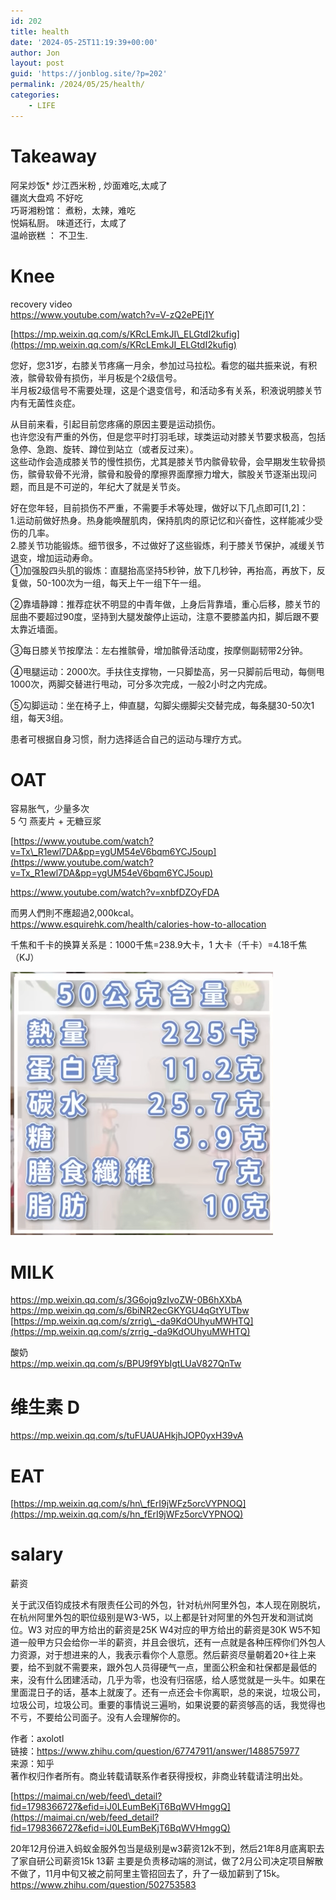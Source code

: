 ```yaml
---
id: 202
title: health
date: '2024-05-25T11:19:39+00:00'
author: Jon
layout: post
guid: 'https://jonblog.site/?p=202'
permalink: /2024/05/25/health/
categories:
    - LIFE
---
```


# Takeaway

阿呆炒饭\* 炒江西米粉 , 炒面难吃,太咸了  
疆岚大盘鸡 不好吃  
巧哥湘粉馆： 煮粉，太辣，难吃  
悦娟私厨。 味道还行，太咸了  
温岭嵌糕 ： 不卫生.

# Knee

recovery video  
<https://www.youtube.com/watch?v=V-zQ2ePEj1Y>

[https://mp.weixin.qq.com/s/KRcLEmkJI\_ELGtdI2kufig](https://mp.weixin.qq.com/s/KRcLEmkJI_ELGtdI2kufig)

您好，您31岁，右膝关节疼痛一月余，参加过马拉松。看您的磁共振来说，有积液，髌骨软骨有损伤，半月板是个2级信号。  
半月板2级信号不需要处理，这是个退变信号，和活动多有关系，积液说明膝关节内有无菌性炎症。

从目前来看，引起目前您疼痛的原因主要是运动损伤。  
也许您没有严重的外伤，但是您平时打羽毛球，球类运动对膝关节要求极高，包括急停、急跑、旋转、蹲位到站立（或者反过来）。  
这些动作会造成膝关节的慢性损伤，尤其是膝关节内髌骨软骨，会早期发生软骨损伤，髌骨软骨不光滑，髌骨和股骨的摩擦界面摩擦力增大，髌股关节逐渐出现问题，而且是不可逆的，年纪大了就是关节炎。

好在您年轻，目前损伤不严重，不需要手术等处理，做好以下几点即可\[1,2\]：  
1.运动前做好热身。热身能唤醒肌肉，保持肌肉的原记忆和兴奋性，这样能减少受伤的几率。  
2.膝关节功能锻炼。细节很多，不过做好了这些锻炼，利于膝关节保护，减缓关节退变，增加运动寿命。  
①加强股四头肌的锻炼：直腿抬高坚持5秒钟，放下几秒钟，再抬高，再放下，反复做，50-100次为一组，每天上午一组下午一组。

②靠墙静蹲：推荐症状不明显的中青年做，上身后背靠墙，重心后移，膝关节的屈曲不要超过90度，坚持到大腿发酸停止运动，注意不要膝盖内扣，脚后跟不要太靠近墙面。

③每日膝关节按摩法：左右推髌骨，增加髌骨活动度，按摩侧副韧带2分钟。

④甩腿运动：2000次。手扶住支撑物，一只脚垫高，另一只脚前后甩动，每侧甩1000次，两脚交替进行甩动，可分多次完成，一般2小时之内完成。

⑤勾脚运动：坐在椅子上，伸直腿，勾脚尖绷脚尖交替完成，每条腿30-50次1组，每天3组。

患者可根据自身习惯，耐力选择适合自己的运动与理疗方式。

# OAT

容易胀气，少量多次  
5 勺 燕麦片 + 无糖豆浆

[https://www.youtube.com/watch?v=Tx\_R1ewl7DA&pp=ygUM54eV6bqm6YCJ5oup](https://www.youtube.com/watch?v=Tx_R1ewl7DA&pp=ygUM54eV6bqm6YCJ5oup)

<https://www.youtube.com/watch?v=xnbfDZOyFDA>

而男人們則不應超過2,000kcal。  
<https://www.esquirehk.com/health/calories-how-to-allocation>

千焦和千卡的换算关系是：1000千焦=238.9大卡，1 大卡（千卡）=4.18千焦（KJ）

![](https://raw.githubusercontent.com/BlogForMe/ImageServer/main/LIFE/Screenshot%202024-05-25%20at%2019.46.18.png)

# MILK

<https://mp.weixin.qq.com/s/3G6ojq9zIvoZW-0B6hXXbA>  
<https://mp.weixin.qq.com/s/6biNR2ecGKYGU4qGtYUTbw>  
[https://mp.weixin.qq.com/s/zrrig\_-da9KdOUhyuMWHTQ](https://mp.weixin.qq.com/s/zrrig_-da9KdOUhyuMWHTQ)

酸奶  
<https://mp.weixin.qq.com/s/BPU9f9YbIgtLUaV827QnTw>

# 维生素 D

<https://mp.weixin.qq.com/s/tuFUAUAHkjhJOP0yxH39vA>

# EAT

[https://mp.weixin.qq.com/s/hn\_fErI9jWFz5orcVYPNOQ](https://mp.weixin.qq.com/s/hn_fErI9jWFz5orcVYPNOQ)

# salary

薪资

关于武汉佰钧成技术有限责任公司的外包，针对杭州阿里外包，本人现在刚脱坑，在杭州阿里外包的职位级别是W3-W5，以上都是针对阿里的外包开发和测试岗位。W3 对应的甲方给出的薪资是25K W4对应的甲方给出的薪资是30K W5不知道一般甲方只会给你一半的薪资，并且会很坑，还有一点就是各种压榨你们外包人力资源，对于想进来的人，我表示看你个人意愿。然后薪资尽量朝着20+往上来要，给不到就不需要来，跟外包人员得硬气一点，里面公积金和社保都是最低的来，没有什么团建活动，几乎为零，也没有归宿感，给人感觉就是一头牛。如果在里面混日子的话，基本上就废了。还有一点还会卡你离职，总的来说，垃圾公司，垃圾公司，垃圾公司。重要的事情说三遍哟，如果说要的薪资够高的话，我觉得也不亏，不要给公司面子。没有人会理解你的。

作者：axolotl  
链接：<https://www.zhihu.com/question/67747911/answer/1488575977>  
来源：知乎  
著作权归作者所有。商业转载请联系作者获得授权，非商业转载请注明出处。

[https://maimai.cn/web/feed\_detail?fid=1798366727&efid=iJ0LEumBeKjT6BqWVHmggQ](https://maimai.cn/web/feed_detail?fid=1798366727&efid=iJ0LEumBeKjT6BqWVHmggQ)

20年12月份进入蚂蚁金服外包当是级别是w3薪资12k不到，然后21年8月底离职去了家自研公司薪资15k 13薪 主要是负责移动端的测试，做了2月公司决定项目解散不做了，11月中旬又被之前阿里主管招回去了，升了一级加薪到了15k。  
<https://www.zhihu.com/question/502753583>